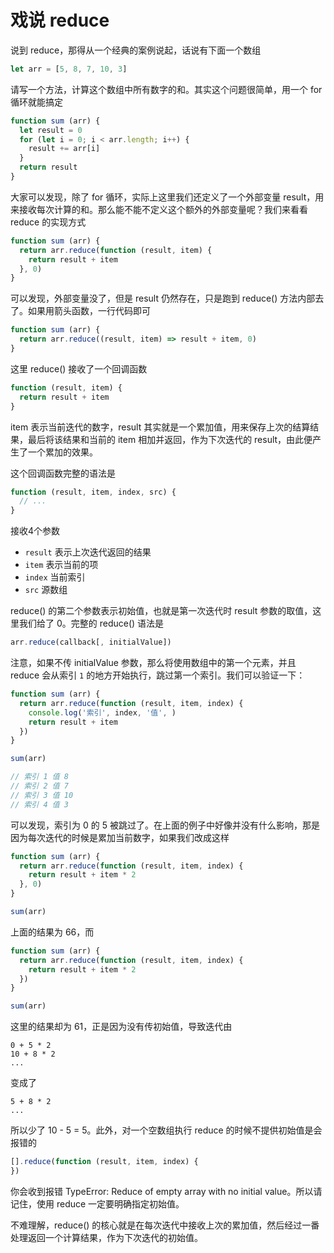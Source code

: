 # 戏说 reduce

说到 reduce，那得从一个经典的案例说起，话说有下面一个数组

```js
let arr = [5, 8, 7, 10, 3]
```

请写一个方法，计算这个数组中所有数字的和。其实这个问题很简单，用一个 for 循环就能搞定

```js
function sum (arr) {
  let result = 0
  for (let i = 0; i < arr.length; i++) {
    result += arr[i]
  }
  return result
}
```

大家可以发现，除了 for 循环，实际上这里我们还定义了一个外部变量 result，用来接收每次计算的和。那么能不能不定义这个额外的外部变量呢？我们来看看 reduce 的实现方式

```js
function sum (arr) {
  return arr.reduce(function (result, item) {
    return result + item
  }, 0)
}
```

可以发现，外部变量没了，但是 result 仍然存在，只是跑到 reduce() 方法内部去了。如果用箭头函数，一行代码即可

```js
function sum (arr) {
  return arr.reduce((result, item) => result + item, 0)
}
```

这里 reduce() 接收了一个回调函数

```js
function (result, item) {
  return result + item
}
```

item 表示当前迭代的数字，result 其实就是一个累加值，用来保存上次的结算结果，最后将该结果和当前的 item 相加并返回，作为下次迭代的 result，由此便产生了一个累加的效果。

这个回调函数完整的语法是

```js
function (result, item, index, src) {
  // ...
}
```

接收4个参数

* `result` 表示上次迭代返回的结果
* `item` 表示当前的项
* `index` 当前索引
* `src` 源数组

reduce() 的第二个参数表示初始值，也就是第一次迭代时 result 参数的取值，这里我们给了 0。完整的 reduce() 语法是

```js
arr.reduce(callback[, initialValue])
```

注意，如果不传 initialValue 参数，那么将使用数组中的第一个元素，并且 reduce 会从索引 `1` 的地方开始执行，跳过第一个索引。我们可以验证一下：

```js
function sum (arr) {
  return arr.reduce(function (result, item, index) {
    console.log('索引', index, '值', )
    return result + item
  })
}

sum(arr)

// 索引 1 值 8
// 索引 2 值 7
// 索引 3 值 10
// 索引 4 值 3
```

可以发现，索引为 0 的 5 被跳过了。在上面的例子中好像并没有什么影响，那是因为每次迭代的时候是累加当前数字，如果我们改成这样

```js
function sum (arr) {
  return arr.reduce(function (result, item, index) {
    return result + item * 2
  }, 0)
}

sum(arr)
```

上面的结果为 66，而

```js
function sum (arr) {
  return arr.reduce(function (result, item, index) {
    return result + item * 2
  })
}

sum(arr)
```

这里的结果却为 61，正是因为没有传初始值，导致迭代由

```
0 + 5 * 2
10 + 8 * 2
...
```

变成了

```
5 + 8 * 2
...
```

所以少了 10 - 5 = 5。此外，对一个空数组执行 reduce 的时候不提供初始值是会报错的

```js
[].reduce(function (result, item, index) {
})
```

你会收到报错 TypeError: Reduce of empty array with no initial value。所以请记住，使用 reduce 一定要明确指定初始值。

不难理解，reduce() 的核心就是在每次迭代中接收上次的累加值，然后经过一番处理返回一个计算结果，作为下次迭代的初始值。